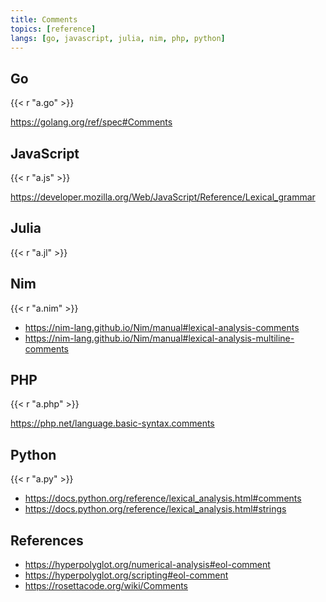 ```yaml
---
title: Comments
topics: [reference]
langs: [go, javascript, julia, nim, php, python]
---
```


## Go

{{< r "a.go" >}}

<https://golang.org/ref/spec#Comments>

## JavaScript

{{< r "a.js" >}}

<https://developer.mozilla.org/Web/JavaScript/Reference/Lexical_grammar>

## Julia

{{< r "a.jl" >}}

## Nim

{{< r "a.nim" >}}

- <https://nim-lang.github.io/Nim/manual#lexical-analysis-comments>
- <https://nim-lang.github.io/Nim/manual#lexical-analysis-multiline-comments>

## PHP

{{< r "a.php" >}}

<https://php.net/language.basic-syntax.comments>

## Python

{{< r "a.py" >}}

- <https://docs.python.org/reference/lexical_analysis.html#comments>
- <https://docs.python.org/reference/lexical_analysis.html#strings>

## References

- <https://hyperpolyglot.org/numerical-analysis#eol-comment>
- <https://hyperpolyglot.org/scripting#eol-comment>
- <https://rosettacode.org/wiki/Comments>
